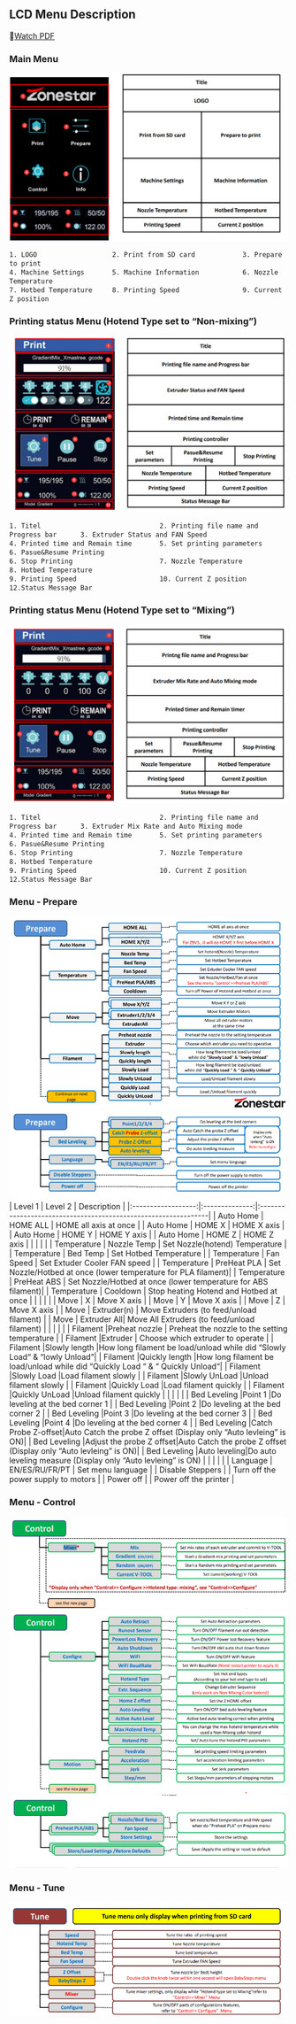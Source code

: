 ## LCD Menu Description 
:blue_book:[Watch PDF](./LCD_DWIN_MENU_Description.pdf)

### Main Menu
![](./LCD_MENU/1.png)
  >
    1. LOGO                   2. Print from SD card            3. Prepare to print
    4. Machine Settings       5. Machine Information           6. Nozzle Temperature
    7. Hotbed Temperature     8. Printing Speed                9. Current Z position

### Printing status Menu (Hotend Type set to “Non-mixing”)
![](./LCD_MENU/2.png)
  >
    1. Titel                              2. Printing file name and Progress bar      3. Extruder Status and FAN Speed
    4. Printed time and Remain time       5. Set printing parameters                  6. Pasue&Resume Printing
    6. Stop Printing                      7. Nozzle Temperature                       8. Hotbed Temperature     
    9. Printing Speed                     10. Current Z position                      12.Status Message Bar

### Printing status Menu (Hotend Type set to “Mixing”)
![](./LCD_MENU/3.png)
  >
    1. Titel                              2. Printing file name and Progress bar      3. Extruder Mix Rate and Auto Mixing mode
    4. Printed time and Remain time       5. Set printing parameters                  6. Pasue&Resume Printing
    6. Stop Printing                      7. Nozzle Temperature                       8. Hotbed Temperature     
    9. Printing Speed                     10. Current Z position                      12.Status Message Bar

### Menu - Prepare
![](./LCD_MENU/4.png)
![](./LCD_MENU/5.png)
|     Level 1        |     Level 2    |                         Description                            |
|:------------------:|:--------------:|:---------------------------------------------------------------|
|     Auto Home      |  HOME ALL      |  HOME all axis at once                                         |
|     Auto Home      |  HOME X        |  HOME X axis                                                   |
|     Auto Home      |  HOME Y        |  HOME Y axis                                                   |
|     Auto Home      |  HOME Z        |  HOME Z axis                                                   |
|                    |                |                                                                |
|     Temperature    |  Nozzle Temp   |  Set Nozzle(hotend) Temperature                                |
|     Temperature    |   Bed Temp     |  Set Hotbed Temperature                                        |
|     Temperature    |   Fan Speed    |  Set Extuder Cooler FAN speed                                  |
|     Temperature    |  PreHeat PLA   |  Set Nozzle/Hotbed at once (lower temperature for PLA filament)|
|     Temperature    |  PreHeat ABS   |  Set Nozzle/Hotbed at once (lower temperature for ABS filament)|
|     Temperature    |   Cooldown     |  Stop heating Hotend and Hotbed at once                        |
|                    |                |                                                                |
|       Move         |    X           |  Move X axis                                                   |
|       Move         |    Y           |  Move X axis                                                   |
|       Move         |    Z           |  Move X axis                                                   |
|       Move         |    Extruder(n) |  Move Extruders (to feed/unload filament)                      |
|       Move         |    Extruder All|  Move All Extruders (to feed/unload filament)                  |
|                    |                |                                                                |
|     Filament       |Preheat nozzle  |  Preheat the nozzle to the setting temperature                 |
|     Filament       |Extruder        |  Choose which extruder to operate                              |
|     Filament       |Slowly length   |How long filament be load/unload while did “Slowly Load“ & “lowly Unload”|
|     Filament       |Quickly length  |How long filament be load/unload while did “Quickly Load “ & “ Quickly Unload“|
|     Filament       |Slowly Load     |Load filament slowly                                            |
|     Filament       |Slowly UnLoad   |Unload filament slowly                                          |
|     Filament       |Quickly Load    |Load filament quickly                                           |
|     Filament       |Quickly UnLoad  |Unload filament quickly                                         |
|                    |                |                                                                |
|   Bed Leveling     |Point 1         |Do leveling at the bed corner 1                                 |
|   Bed Leveling     |Point 2         |Do leveling at the bed corner 2                                 |
|   Bed Leveling     |Point 3         |Do leveling at the bed corner 3                                 |
|   Bed Leveling     |Point 4         |Do leveling at the bed corner 4                                 |
|   Bed Leveling     |Catch Probe Z-offset|Auto Catch the probe Z offset (Display only “Auto levleing” is ON)|
|   Bed Leveling     |Adjust the probe Z offset|Auto Catch the probe Z offset (Display only “Auto levleing” is ON)|
|   Bed Leveling     |Auto leveling|Do auto leveling measure (Display only “Auto levleing” is ON)      |
|                    |                |                                                                |
|   Language         | EN/ES/RU/FR/PT | Set menu language                                              |
|   Disable Steppers |                | Turn off the power supply to motors                            |
|   Power off        |                | Power off the printer                                          |

### Menu - Control
![](./LCD_MENU/6.png)
![](./LCD_MENU/7.png)
![](./LCD_MENU/8.png)

### Menu - Tune
![](./LCD_MENU/9.png)
